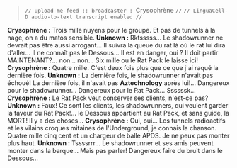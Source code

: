 ﻿> `// upload me-feed :: broadcaster : `Crysophrène `//`
> `// LinguaCell-D audio-to-text transcript enabled //`

**Crysophrène :** Trois mille nuyens pour le groupe. Et pas de tunnels à la nage, on a du matos sensible.
**Unknown :** Rktsssss... Le shadowrunner ne devrait pas être aussi arrogant... Il suivra la queue du rat là où le rat lui dira d'aller... Il ne connaît pas le Dessous... Il est en danger, oui ? Il doit partir MAINTENANT?... non... non...  Six mille ou le Rat Pack le laisse ici!
**Crysophrène :** Quatre mille. C'est deux fois plus que ce que j'ai raqué la dernière fois. 
**Unknown :** La dernière fois, le shadowrunner n'avait pas échoué!  La dernière fois, il n'avait pas **Aztechnology** après lui!... Dangereux pour le shadowrunner... Dangereux pour le Rat Pack... Ssssssk...
**Crysophrène :** Le Rat Pack veut conserver ses clients, n'est-ce pas?
**Unknown :** Faux! Ce sont les clients, les shadowrunners, qui veulent garder la faveur du Rat Pack!... le Dessous appartient au Rat Pack, et sans guide, la MORT! Il y a des choses...
**Crysophrène :** Oui, oui... Les tunnels radioactifs et les vilains croques mitaines de l'Underground, je connais la chanson. Quatre mille cinq cent et un chargeur de balle APDS. Je ne peux pas monter plus haut.
**Unknown :** Tssssrrr... Le shadowrunner et ses amis peuvent monter dans la barque... Mais pas parler! Dangereux faire du bruit dans le Dessous...
